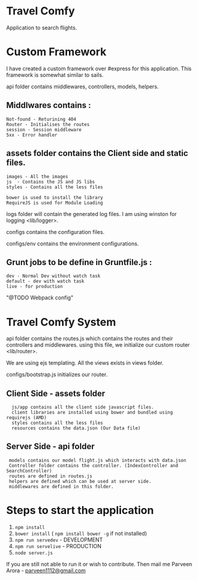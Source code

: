# Travel Comfy

Application to search flights.

# Custom Framework

I have created a custom framework over #express for this application. This framework is somewhat similar to sails.

api folder contains middlewares, controllers, models, helpers.

## Middlwares contains :
    Not-found - Returining 404
    Router - Initialises the routes
    session - Session middleware
    5xx - Error handler
  
## assets folder contains the Client side and static files.
    images - All the images
    js  - Contains the JS and JS libs
    styles - Contains all the less files
    
    bower is used to install the library
    RequireJS is used for Module Loading

logs folder will contain the generated log files. I am using winston for logging <lib/logger>.

configs contains the configuration files.

configs/env contains the environment configurations.

## Grunt jobs to be define in Gruntfile.js :
    dev - Normal Dev without watch task
    default - dev with watch task
    live - for production
   
"@TODO Webpack config"

# Travel Comfy System

api folder contains the routes.js which contains the routes and their controllers and middlewares. using this file, we initialize our custom router <lib/router>.

We are using ejs templating. All the views exists in views folder.

configs/bootstrap.js initializes our router.

  ## Client Side - assets folder
      js/app contains all the client side javascript files.
      client libraries are installed using bower and bundled using requirejs (AMD)
      styles contains all the less files
      resources contains the data.json (Our Data file)
  
  ## Server Side - api folder
     
     models contains our model flight.js which interacts with data.json
     Controller folder contains the controller. (IndexController and SearchController)
     routes are defined in routes.js
     helpers are defined which can be used at server side.
     middlewares are defined in this folder.


# Steps to start the application
1. `npm install`
2. `bower install` ( `npm install bower -g` if not installed)
2. `npm run servedev` - DEVELOPMENT
3. `npm run servelive` - PRODUCTION
3. `node server.js`


If you are still not able to run it or wish to contribute. Then mail me
    Parveen Arora - <a href="mailto:parveen1112@gmail.com">parveen1112@gmail.com</a>
